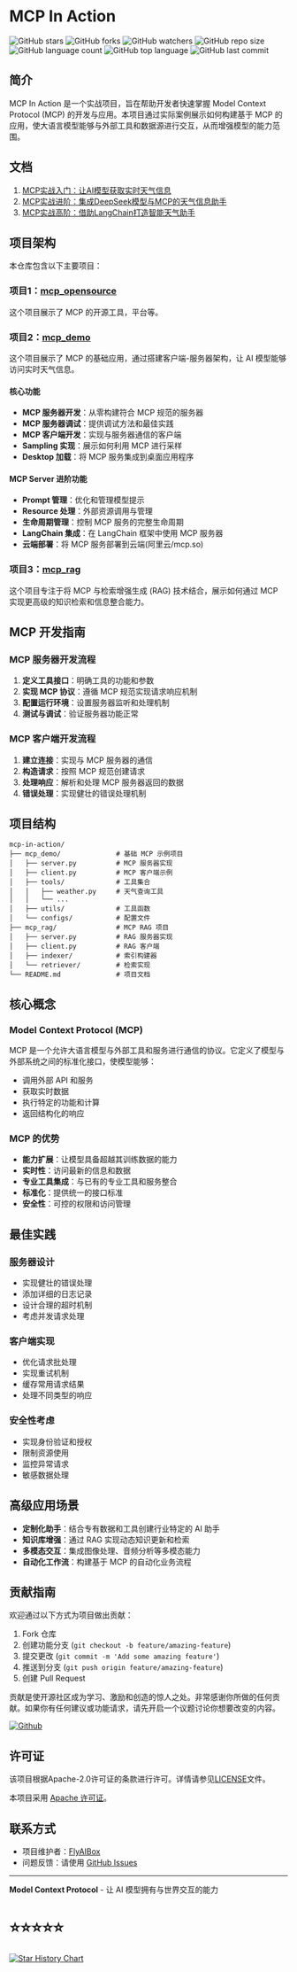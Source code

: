 # MCP In Action

![GitHub stars](https://img.shields.io/github/stars/FlyAIBox/mcp-in-action?style=social)
![GitHub forks](https://img.shields.io/github/forks/FlyAIBox/mcp-in-action?style=social)
![GitHub watchers](https://img.shields.io/github/watchers/FlyAIBox/mcp-in-action?style=social)
![GitHub repo size](https://img.shields.io/github/repo-size/FlyAIBox/mcp-in-action)
![GitHub language count](https://img.shields.io/github/languages/count/FlyAIBox/mcp-in-action)
![GitHub top language](https://img.shields.io/github/languages/top/FlyAIBox/mcp-in-action)
![GitHub last commit](https://img.shields.io/github/last-commit/FlyAIBox/mcp-in-action?color=red)

## 简介

MCP In Action 是一个实战项目，旨在帮助开发者快速掌握 Model Context Protocol (MCP) 的开发与应用。本项目通过实际案例展示如何构建基于 MCP 的应用，使大语言模型能够与外部工具和数据源进行交互，从而增强模型的能力范围。

## 文档
1. [MCP实战入门：让AI模型获取实时天气信息](https://mp.weixin.qq.com/s/cJhHf7caaezehEff2GSY_A)
2. [MCP实战进阶：集成DeepSeek模型与MCP的天气信息助手](https://mp.weixin.qq.com/s/1YIYRVw8yF1zeeLtmnhtYQ)
3. [MCP实战高阶：借助LangChain打造智能天气助手]()

## 项目架构

本仓库包含以下主要项目：

### 项目1：[mcp_opensource](https://github.com/FlyAIBox/mcp-in-action/tree/main/mcp_opensource)
这个项目展示了 MCP 的开源工具，平台等。

### 项目2：[mcp_demo](https://github.com/FlyAIBox/mcp-in-action/tree/main/mcp_demo)

这个项目展示了 MCP 的基础应用，通过搭建客户端-服务器架构，让 AI 模型能够访问实时天气信息。

#### 核心功能

- **MCP 服务器开发**：从零构建符合 MCP 规范的服务器
- **MCP 服务器调试**：提供调试方法和最佳实践
- **MCP 客户端开发**：实现与服务器通信的客户端
- **Sampling 实现**：展示如何利用 MCP 进行采样
- **Desktop 加载**：将 MCP 服务集成到桌面应用程序

#### MCP Server 进阶功能

- **Prompt 管理**：优化和管理模型提示
- **Resource 处理**：外部资源调用与管理
- **生命周期管理**：控制 MCP 服务的完整生命周期
- **LangChain 集成**：在 LangChain 框架中使用 MCP 服务器
- **云端部署**：将 MCP 服务部署到云端(阿里云/mcp.so)

### 项目3：[mcp_rag](https://github.com/FlyAIBox/mcp-in-action/tree/main/mcp_rag)

这个项目专注于将 MCP 与检索增强生成 (RAG) 技术结合，展示如何通过 MCP 实现更高级的知识检索和信息整合能力。


## MCP 开发指南

### MCP 服务器开发流程

1. **定义工具接口**：明确工具的功能和参数
2. **实现 MCP 协议**：遵循 MCP 规范实现请求响应机制
3. **配置运行环境**：设置服务器监听和处理机制
4. **测试与调试**：验证服务器功能正常

### MCP 客户端开发流程

1. **建立连接**：实现与 MCP 服务器的通信
2. **构造请求**：按照 MCP 规范创建请求
3. **处理响应**：解析和处理 MCP 服务器返回的数据
4. **错误处理**：实现健壮的错误处理机制

## 项目结构

```
mcp-in-action/
├── mcp_demo/              # 基础 MCP 示例项目
│   ├── server.py          # MCP 服务器实现
│   ├── client.py          # MCP 客户端示例
│   ├── tools/             # 工具集合
│   │   ├── weather.py     # 天气查询工具
│   │   └── ...
│   ├── utils/             # 工具函数
│   └── configs/           # 配置文件
├── mcp_rag/               # MCP RAG 项目
│   ├── server.py          # RAG 服务器实现
│   ├── client.py          # RAG 客户端
│   ├── indexer/           # 索引构建器
│   └── retriever/         # 检索实现
└── README.md              # 项目文档
```

## 核心概念

### Model Context Protocol (MCP)

MCP 是一个允许大语言模型与外部工具和服务进行通信的协议。它定义了模型与外部系统之间的标准化接口，使模型能够：

- 调用外部 API 和服务
- 获取实时数据
- 执行特定的功能和计算
- 返回结构化的响应

### MCP 的优势

- **能力扩展**：让模型具备超越其训练数据的能力
- **实时性**：访问最新的信息和数据
- **专业工具集成**：与已有的专业工具和服务整合
- **标准化**：提供统一的接口标准
- **安全性**：可控的权限和访问管理

## 最佳实践

### 服务器设计

- 实现健壮的错误处理
- 添加详细的日志记录
- 设计合理的超时机制
- 考虑并发请求处理

### 客户端实现

- 优化请求批处理
- 实现重试机制
- 缓存常用请求结果
- 处理不同类型的响应

### 安全性考虑

- 实现身份验证和授权
- 限制资源使用
- 监控异常请求
- 敏感数据处理

## 高级应用场景

- **定制化助手**：结合专有数据和工具创建行业特定的 AI 助手
- **知识库增强**：通过 RAG 实现动态知识更新和检索
- **多模态交互**：集成图像处理、音频分析等多模态能力
- **自动化工作流**：构建基于 MCP 的自动化业务流程

## 贡献指南

欢迎通过以下方式为项目做出贡献：

1. Fork 仓库
2. 创建功能分支 (`git checkout -b feature/amazing-feature`)
3. 提交更改 (`git commit -m 'Add some amazing feature'`)
4. 推送到分支 (`git push origin feature/amazing-feature`)
5. 创建 Pull Request

贡献是使开源社区成为学习、激励和创造的惊人之处。非常感谢你所做的任何贡献。如果你有任何建议或功能请求，请先开启一个议题讨论你想要改变的内容。

<a href='https://github.com/repo-reviews/repo-reviews.github.io/blob/main/create.md' target="_blank"><img alt='Github' src='https://img.shields.io/badge/review_me-100000?style=flat&logo=Github&logoColor=white&labelColor=888888&color=555555'/></a>


## 许可证
该项目根据Apache-2.0许可证的条款进行许可。详情请参见[LICENSE](LICENSE)文件。

本项目采用 [Apache 许可证](LICENSE)。

## 联系方式

- 项目维护者：[FlyAIBox](https://github.com/FlyAIBox)
- 问题反馈：请使用 [GitHub Issues](https://github.com/FlyAIBox/mcp-in-action/issues)

---

**Model Context Protocol** - 让 AI 模型拥有与世界交互的能力

# ⭐️⭐️⭐️⭐️⭐️

<a href="https://star-history.com/#FlyAIBox/mcp-in-action&Date">
  <picture>
    <source media="(prefers-color-scheme: dark)" srcset="https://api.star-history.com/svg?repos=FlyAIBox/mcp-in-action&type=Date&theme=dark" />
    <source media="(prefers-color-scheme: light)" srcset="https://api.star-history.com/svg?repos=FlyAIBox/mcp-in-action&type=Date" />
    <img alt="Star History Chart" src="https://api.star-history.com/svg?repos=FlyAIBox/mcp-in-action&type=Date" />
  </picture>
</a>